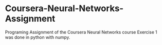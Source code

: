 # Coursera-Neural-Networks-Assignment
Programing Assignment of the Coursera Neural Networks course
Exercise 1 was done in python with numpy.
